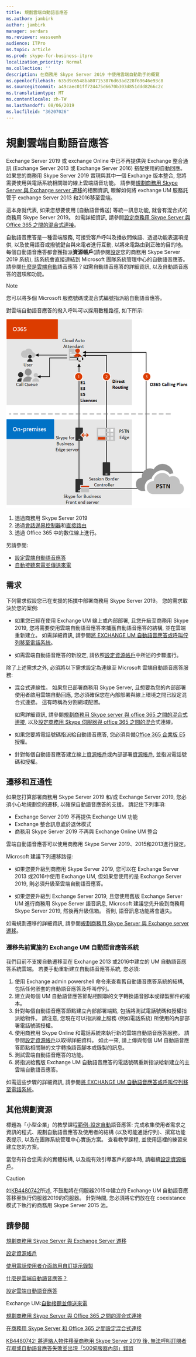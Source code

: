 ```yaml
---
title: 規劃雲端自動語音應答
ms.author: jambirk
author: jambirk
manager: serdars
ms.reviewer: wasseemh
audience: ITPro
ms.topic: article
ms.prod: skype-for-business-itpro
localization_priority: Normal
ms.collection: ''
description: 在商務用 Skype Server 2019 中使用雲端自動助手的概覽
ms.openlocfilehash: 635d9c6548ba807153876d63ad228f69646e93c8
ms.sourcegitcommit: a49caec01ff724475d6670b303d851ddd8266c2c
ms.translationtype: MT
ms.contentlocale: zh-TW
ms.lasthandoff: 08/06/2019
ms.locfileid: "36207026"
---
```

# <a name="plan-cloud-auto-attendants"></a>規劃雲端自動語音應答

Exchange Server 2019 或 exchange Online 中已不再提供與 Exchange 整合通訊 (Exchange Server 2013 或 Exchange Server 2016) 搭配使用的自動回應。 如果您的商務用 Skype Server 2019 實現與其中一個 Exchange 版本整合, 您將需要使用與電話系統相關聯的線上雲端語音功能。 請參閱[規劃商務用 Skype Server 與 Exchange server 遷移](plan-um-migration.md)的相關資訊, 瞭解如何將 exchange UM 服務託管于 exchange Server 2013 和2016移至雲端。

這本身就代表, 如果您想要使用 [自動語音傳送] 等統一訊息功能, 就會有混合式的商務用 Skype Server 2019。 如需詳細資訊, 請參閱[設定商務用 Skype Server 與 Office 365 之間的混合式連接](configure-hybrid-connectivity.md)。

自動語音應答是一種雲端服務, 可接受客戶呼叫及播放問候語、透過功能表選項提供, 以及使用語音或撥號鍵台與來電者進行互動, 以將來電路由到正確的目的地。 每個自動語音應答都會獲指派**資源帳戶**(請參閱[設定](configure-onprem-ra.md)您的商務用 Skype Server 2019 系統), 該系統會直接連結到 Microsoft 團隊系統管理中心的自動語音應答。 請參閱[什麼是雲端自動](/SkypeForBusiness/what-is-phone-system-in-office-365/what-are-phone-system-auto-attendants.md)語音應答？如需自動語音應答的詳細資訊, 以及自動語音應答的選項和功能。

> [!NOTE]
> 您可以將多個 Microsoft 服務號碼或混合式編號指派給自動語音應答。

對雲端自動語音應答的撥入呼叫可以採用數種路徑, 如下所示:

![自動語音應答的圖表](../../SfBServer2019/media/AA-plan-concept.png)

1. 透過商務用 Skype Server 2019
2. 透過[會話邊界控制器](/MicrosoftTeams/direct-routing-border-controllers.md)和[直接路由](/MicrosoftTeams/direct-routing-plan.md)
3. 透過 Office 365 中的數位線上進行。

另請參閱:

- [設定雲端自動語音應答](/microsoftteams/create-a-phone-system-auto-attendant)
- [自動接聽來電並傳送來電](https://docs.microsoft.com/exchange/voice-mail-unified-messaging/automatically-answer-and-route-calls/automatically-answer-and-route-calls)

## <a name="requirements"></a>需求

下列需求假設您已在支援的拓撲中部署商務用 Skype Server 2019。  您的需求取決於您的案例:

- 如果您已經在使用 Exchange UM 線上或內部部署, 且您升級至商務用 Skype 2019, 您將需要使用雲端自動語音應答來捕獲自動語音應答的結構, 並在雲端重新建立。 如需詳細資訊, 請參閱[將 EXCHANGE UM 自動語音應答或呼叫佇列移至電話系統](configure-onprem-ra.md#moving-an-exchange-um-auto-attendant-or-call-queue-to-phone-system)。

- 如需雲端自動語音應答的新設定, 請依照[設定資源帳戶](configure-onprem-ra.md)中所述的步驟進行。

除了上述需求之外, 必須將以下需求設定為連線至 Microsoft 雲端自動語音應答服務:

- 混合式連線性。 如果您已部署商務用 Skype Server, 且想要為您的內部部署使用者啟用雲端自動回應, 您必須確保您在內部部署與線上環境之間已設定混合式連接。 這有時稱為分割網域配置。

   如需詳細資訊, 請參閱[規劃商務用 Skype server 與 office 365 之間的混合式連接](plan-hybrid-connectivity.md), 以及[設定商務用 Skype 伺服器與 office 365 之間的混合](configure-hybrid-connectivity.md)式連線。

- 如果您要將電話號碼指派給自動語音應答, 您必須具備[Office 365 企業版 E5](/skypeforbusiness/skype-for-business-and-microsoft-teams-add-on-licensing/license-options-based-on-your-plan/office-365-enterprise-e5-with-audio-conferencing)授權。
- 針對每個自動語音應答建立線上[資源帳戶](/MicrosoftTeams/manage-resource-accounts.md)或內部部署[資源帳戶](configure-onprem-ra.md), 並指派電話號碼和授權。 

## <a name="migration-and-interoperability"></a>遷移和互通性

如果您打算部署商務用 Skype Server 2019 和/或 Exchange Server 2019, 您必須小心地規劃您的遷移, 以確保自動語音應答的支援。 請記住下列事項:

- Exchange Server 2019 不再提供 Exchange UM 功能
- Exchange 整合訊息處於退休模式
- 商務用 Skype Server 2019 不再與 Exchange Online UM 整合

雲端自動語音應答可以使用商務用 Skype Server 2019、2015和2013進行設定。

Microsoft 建議下列遷移路徑:

- 如果您要升級到商務用 Skype Server 2019, 您可以在 Exchange Server 2013 或2016中使用 Exchange UM, 但如果您使用的是 Exchange Server 2019, 則必須升級至雲端自動語音應答。

- 如果您要升級到 Exchange Server 2019, 且您使用舊版 Exchange Server UM 進行商務用 Skype Server 語音訊息, Microsoft 建議您先升級到商務用 Skype Server 2019, 然後再升級信箱。  否則, 語音訊息功能將會遺失。

如需規劃遷移的詳細資訊, 請參閱[規劃商務用 Skype Server 與 Exchange server 遷移](plan-um-migration.md)。

### <a name="migrating-a-previously-implemented-exchange-um-auto-attendant-system"></a>遷移先前實施的 Exchange UM 自動語音應答系統

我們目前不支援自動遷移至在 Exchange 2013 或2016中建立的 UM 自動語音應答系統雲端。 若要手動重新建立自動語音應答系統, 您必須:

1. 使用 Exchange admin powershell 命令來查看舊自動語音應答系統的結構, 包括任何嵌套的自動語音應答及呼叫佇列。  
2. 建立與每個 UM 自動語音應答節點相關聯的文字轉換語音腳本或錄製郵件的複本。
3. 針對每個自動語音應答節點建立內部部署端點, 包括將測試電話號碼和授權指派給物件。 請注意, 您現在可以指派線上服務 (例如電話系統) 所使用的內部部署電話號碼授權。
4. 使用商務用 Skype Online 和電話系統來執行新的雲端自動語音應答服務。 請參閱[設定資源帳戶](configure-onprem-ra.md)以取得詳細資料。 如此一來, 請上傳與每個 UM 自動語音應答節點相關聯的文字轉換語音腳本或錄製的訊息。
5. 測試雲端自動語音應答的功能。
6. 將指派給舊版 Exchange UM 自動語音應答的電話號碼重新指派給新建立的主雲端自動語音應答。

如需這些步驟的詳細資訊, 請參閱[將 EXCHANGE UM 自動語音應答或呼叫佇列移至電話系統](configure-onprem-ra.md#moving-an-exchange-um-auto-attendant-or-call-queue-to-phone-system)。

## <a name="additional-planning-resources"></a>其他規劃資源

標題為「小型企業」的教學課程[範例-設定自動](/microsoftteams/tutorial-org-aa)語音應答: 完成收集使用者需求之資訊的程式、規劃自動語音應答及使用者的結構 (以及可能通話佇列)、撰寫功能表提示, 以及在團隊系統管理中心實施方案。 查看教學課程, 並使用這裡的練習來建立您的方案。

當您有符合您需求的實體結構, 以及能有效引導客戶的腳本時, 請繼續[設定資源帳戶](configure-onprem-ra.md)。

> [!CAUTION]
> 如[KB4480742](https://support.microsoft.com/en-us/help/4480742/call-failures-and-500-server-internal-error-after-migration-to-2019)所述, 不鼓勵將在伺服器2015中建立的 Exchange UM 自動語音應答移至執行伺服器2019的伺服器。 針對時間, 您必須將它們放在在 coexistance 模式下執行的商務用 Skype Server 2015 池。

## <a name="see-also"></a>請參閱

[規劃商務用 Skype Server 與 Exchange Server 遷移](plan-um-migration.md)

[設定資源帳戶](configure-onprem-ra.md)

[使用電話使用者介面啟用自訂提示錄製](https://docs.microsoft.com/exchange/voice-mail-unified-messaging/greetings-announcements-menus-and-prompts/enable-custom-prompt-recording)

[什麼是雲端自動語音應答？](/SkypeForBusiness/what-is-phone-system-in-office-365/what-are-phone-system-auto-attendants)

[設定雲端自動語音應答](/microsoftteams/create-a-phone-system-auto-attendant)

Exchange UM:[自動接聽並傳送來電](https://docs.microsoft.com/exchange/voice-mail-unified-messaging/automatically-answer-and-route-calls/automatically-answer-and-route-calls)

[規劃商務用 Skype Server 與 Office 365 之間的混合式連接](plan-hybrid-connectivity.md)

[在商務用 Skype Server 和 Office 365 之間設定混合式連接](configure-hybrid-connectivity.md)

[KB4480742: 將連絡人物件移至商務用 Skype Server 2019 後, 無法呼叫訂閱者存取或自動語音應答失敗並出現「500伺服器內部」錯誤](https://support.microsoft.com/help/4480742/call-failures-and-500-server-internal-error-after-migration-to-2019)
